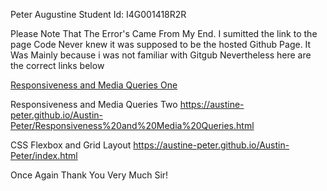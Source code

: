 Peter Augustine
Student Id: I4G001418R2R

Please Note That The Error's Came From My End. I sumitted the link to the page Code Never knew it was supposed 
to be the hosted Github Page. It Was Mainly because i was not familiar with Gitgub Nevertheless here are the correct links below

[Responsiveness and Media Queries One](https://austine-peter.github.io/Austin-Peter/Home.html)

Responsiveness and Media Queries Two
https://austine-peter.github.io/Austin-Peter/Responsiveness%20and%20Media%20Queries.html

CSS Flexbox and Grid Layout
https://austine-peter.github.io/Austin-Peter/index.html


Once Again Thank You Very Much Sir!
